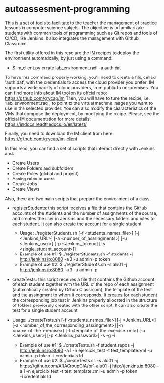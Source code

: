 # autoassesment-programming

This is a set of tools to facilitate to the teacher the management of practice lessons in computer science subjets. The objective is to familiarizate students with common tools of programming such as Git repos and tools of CI/CD, like Jenkins. It also integrates the management with Github Classroom.

The first utility offered in this repo are the IM recipes to deploy the environment automatically, by just using a command:

  * $ im_client.py create lab_environment.radl -a auth.dat 

To have this command properly working, you'll need to create a file, called 'auth.dat', with the credentials to access the cloud provider you prefer. IM supports a wide variety of cloud providers, from public to on-premises. You can find more info about IM tool on its offcial repo: https://github.com/grycap/im 
Then, you will have to tune the recipe, i.e. 'lab_environment.radl', to point to the virtual machine images you want to use in the selected provider. You can also modify the characteristics of the VMs that compose the deployment, by modifying the recipe. Please, see the official IM documentation for more details: https://imdocs.readthedocs.io/en/latest/

Finally, you need to download the IM client from here: https://github.com/grycap/im-client

In this repo, you can find a set of scripts that interact directly with Jenkins and:
 * Create Users
 * Create Folders and subfolders
 * Create Roles (global and project)
 * Assing roles to users
 * Create Jobs
 * Create Views
 
Also, there are two main scripts that prepare the environment of a class. 
 * registerStudents: this script receives a file that contains the Github accounts of the students and the number of assignments of the course, and creates the user in Jenkins and the necessary folders and roles to each student. It can also create the account for a single student
 
   * Usage: ./registerStudents.sh [-f <students_names_file>] [-j <Jenkins_URL>] [-a <number_of_asssingments>] [-u <Jenkins_user>] [-p <Jenkins_token>] [-s <single_student_account>]]
   * Example of use #1: $ ./registerStudents.sh -f students -j http://jenkins.ip:8080 -a 3 -u admin -p token
   * Example of use #2: $ ./registerStudents.sh -s alu01 -j http://jenkins.ip:8080 -a 3 -u admin -p <token> 
   
 * createTests: this script receives a file that contains the Github account of each student together with the URL of the repo of each assignment (automatically created by Github Classroom), the template of the test and the assingment to whom it corresponds. It creates for each student the corresponding job test in Jenkins properly allocated in the structure of folders previosuly created with the other script. It can also create the test for a single student account
 
 * Usage: ./createTests.sh [-f <students_names_file>] [-j <Jenkins_URL>] [-a <number_of_the_corresponding_asssingment>] [-n <name_of_the_exercise>] [-t <template_of_the_exercise.xml>] [-u <Jenkins_user>] [-p <Jenkins_password>] 
 -s <student account> -g <github url> -i <credentials Id>
    * Example of use #1: $ ./createTests.sh -f student_repos -j http://jenkins.ip:8080 -a 1 -n ejercicio_test -t test_template.xml -u admin -p token -i credentials Id
    * Example of use #2: $ ./createTests.sh -s alu01 -g https://github.com/ARAGroupGIA/pr1-alu01  -j http://jenkins.ip:8080 -a 1 -n ejercicio_test -t test_template.xml -u admin -p token  
 -i credentials Id
